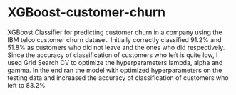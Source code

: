 # XGBoost-customer-churn
 XGBoost Classifier for predicting customer churn in a company using the IBM telco customer churn dataset. Initially correctly classified 91.2% and 51.8% as customers who did not leave and the ones who did respectively. Since the accuracy of classification of customers who left is quite low, I used Grid Search CV to optimize the hyperparameters lambda, alpha and gamma. In the end ran the model with optimized hyperparameters on the testing data and increased the accuracy of classification of customers who left to 83.2%
